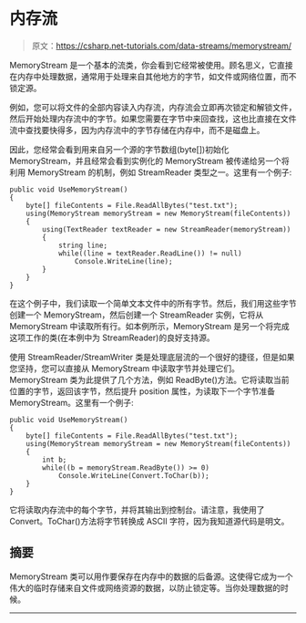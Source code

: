# 内存流

> 原文：<https://csharp.net-tutorials.com/data-streams/memorystream/>

MemoryStream 是一个基本的流类，你会看到它经常被使用。顾名思义，它直接在内存中处理数据，通常用于处理来自其他地方的字节，如文件或网络位置，而不锁定源。

例如，您可以将文件的全部内容读入内存流，内存流会立即再次锁定和解锁文件，然后开始处理内存流中的字节。如果您需要在字节中来回查找，这也比直接在文件流中查找要快得多，因为内存流中的字节存储在内存中，而不是磁盘上。

因此，您经常会看到用来自另一个源的字节数组(byte[])初始化 MemoryStream，并且经常会看到实例化的 MemoryStream 被传递给另一个将利用 MemoryStream 的机制，例如 StreamReader 类型之一。这里有一个例子:

```
public void UseMemoryStream()
{
	byte[] fileContents = File.ReadAllBytes("test.txt");
	using(MemoryStream memoryStream = new MemoryStream(fileContents))
	{
		using(TextReader textReader = new StreamReader(memoryStream))
		{
			string line;
			while((line = textReader.ReadLine()) != null)
				Console.WriteLine(line);
		}
	}
}
```

在这个例子中，我们读取一个简单文本文件中的所有字节。然后，我们用这些字节创建一个 MemoryStream，然后创建一个 StreamReader 实例，它将从 MemoryStream 中读取所有行。如本例所示，MemoryStream 是另一个将完成这项工作的类(在本例中为 StreamReader)的良好支持源。

使用 StreamReader/StreamWriter 类是处理底层流的一个很好的捷径，但是如果您坚持，您可以直接从 MemoryStream 中读取字节并处理它们。MemoryStream 类为此提供了几个方法，例如 ReadByte()方法。它将读取当前位置的字节，返回该字节，然后提升 position 属性，为读取下一个字节准备 MemoryStream。这里有一个例子:

<input type="hidden" name="IL_IN_ARTICLE">

```
public void UseMemoryStream()
{
	byte[] fileContents = File.ReadAllBytes("test.txt");
	using(MemoryStream memoryStream = new MemoryStream(fileContents))
	{
		int b;
		while((b = memoryStream.ReadByte()) >= 0)
			Console.WriteLine(Convert.ToChar(b));
	}
}
```

它将读取内存流中的每个字节，并将其输出到控制台。请注意，我使用了 Convert。ToChar()方法将字节转换成 ASCII 字符，因为我知道源代码是明文。

## 摘要

MemoryStream 类可以用作要保存在内存中的数据的后备源。这使得它成为一个伟大的临时存储来自文件或网络资源的数据，以防止锁定等。当你处理数据的时候。

* * *